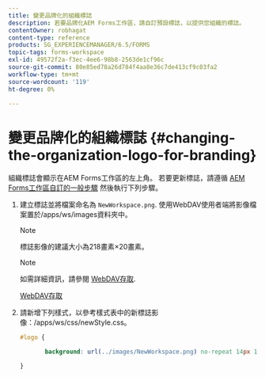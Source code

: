 ```yaml
---
title: 變更品牌化的組織標誌
description: 若要品牌化AEM Forms工作區，請自訂預設標誌，以提供您組織的標誌。
contentOwner: robhagat
content-type: reference
products: SG_EXPERIENCEMANAGER/6.5/FORMS
topic-tags: forms-workspace
exl-id: 49572f2a-f3ec-4ee6-98b8-2563de1cf96c
source-git-commit: 80e85ed78a26d784f4aa8e36c7de413cf9c03fa2
workflow-type: tm+mt
source-wordcount: '119'
ht-degree: 0%

---
```


# 變更品牌化的組織標誌 {#changing-the-organization-logo-for-branding}

組織標誌會顯示在AEM Forms工作區的左上角。 若要更新標誌，請遵循 [AEM Forms工作區自訂的一般步驟](/help/forms/using/generic-steps-html-workspace-customization.md#generic-steps-for-html-workspace-customization) 然後執行下列步驟。

1. 建立標誌並將檔案命名為 `NewWorkspace.png`. 使用WebDAV使用者端將影像檔案置於/apps/ws/images資料夾中。

   >[!NOTE]
   >
   >標誌影像的建議大小為218畫素×20畫素。

   >[!NOTE]
   >
   >如需詳細資訊，請參閱 [WebDAV存取](https://experienceleague.adobe.com/docs/experience-manager-65/administering/contentmanagement/webdav-access.html?lang=en).

   [WebDAV存取](https://experienceleague.adobe.com/docs/experience-manager-65/administering/contentmanagement/webdav-access.html?lang=en)

1. 請新增下列樣式，以參考樣式表中的新標誌影像：/apps/ws/css/newStyle.css。

   ```css
   #logo {
   
          background: url(../images/NewWorkspace.png) no-repeat 14px 11px;
   
   }
   ```
